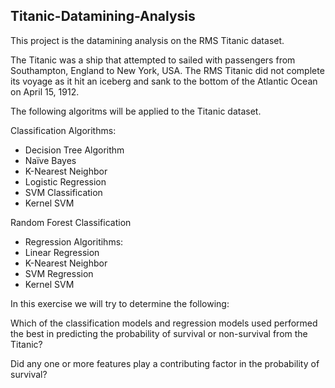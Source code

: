 ## Titanic-Datamining-Analysis

This project is the datamining analysis on the RMS Titanic dataset.

The Titanic was a ship that attempted to sailed with passengers from Southampton, England to New York, USA. The RMS Titanic did not complete its voyage as it hit an iceberg and sank to the bottom of the Atlantic Ocean on April 15, 1912. 

The following algoritms will be applied to the Titanic dataset. 

Classification Algorithms:
- Decision Tree Algorithm
- Naïve Bayes
- K-Nearest Neighbor
- Logistic Regression
- SVM Classification
- Kernel SVM

Random Forest Classification
- Regression Algoritihms:
- Linear Regression
- K-Nearest Neighbor
- SVM Regression
- Kernel SVM

In this exercise we will try to determine the following:

Which of the classification models and regression models used performed the best in predicting the probability of survival or non-survival from the Titanic?

Did any one or more features play a contributing factor in the probability of survival?
